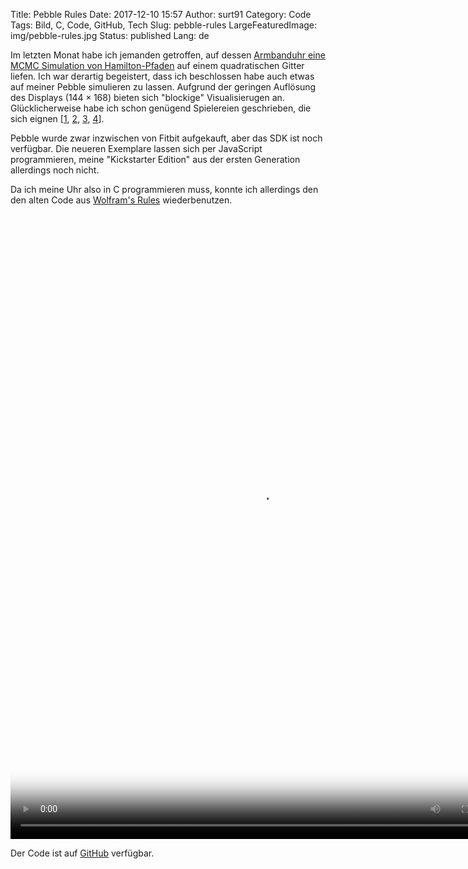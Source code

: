 Title: Pebble Rules
Date: 2017-12-10 15:57
Author: surt91
Category: Code
Tags: Bild, C, Code, GitHub, Tech
Slug: pebble-rules
LargeFeaturedImage: img/pebble-rules.jpg
Status: published
Lang: de

Im letzten Monat habe ich jemanden getroffen, auf dessen [Armbanduhr eine MCMC Simulation von Hamilton-Pfaden](http://clisby.net/projects/pebble_app/)
auf einem quadratischen Gitter liefen. Ich war derartig begeistert, dass ich
beschlossen habe auch etwas auf meiner Pebble simulieren zu lassen. Aufgrund
der geringen Auflösung des Displays ($144 \times 168$) bieten sich "blockige"
Visualisierugen an. Glücklicherweise habe ich schon genügend Spielereien
geschrieben, die sich eignen
[[1]({filename}/labyrinthartiger-zellularer-automat.md),
    [2](depth-first-search-und-labyrinthe.md),
    [3](rule-90.md),
    [4](conways-game-of-life.md)].

Pebble wurde zwar inzwischen von Fitbit aufgekauft, aber das SDK ist noch
verfügbar. Die neueren Exemplare lassen sich per JavaScript programmieren,
meine "Kickstarter Edition" aus der ersten Generation allerdings noch nicht.

Da ich meine Uhr also in C programmieren muss, konnte ich allerdings den
den alten Code aus [Wolfram's Rules]({filename}/rule-90.md) wiederbenutzen.

<video controls loop autoplay poster="{filename}/img/pebble-rules.jpg" width="800" height="1000" class="fixed-size-800">
<source src="{filename}/vid/pebble-rules.mp4" type="video/mp4">
Your browser does not support the video tag.
</video>

Der Code ist auf [GitHub](https://github.com/surt91/pebble-wolfram) verfügbar.
